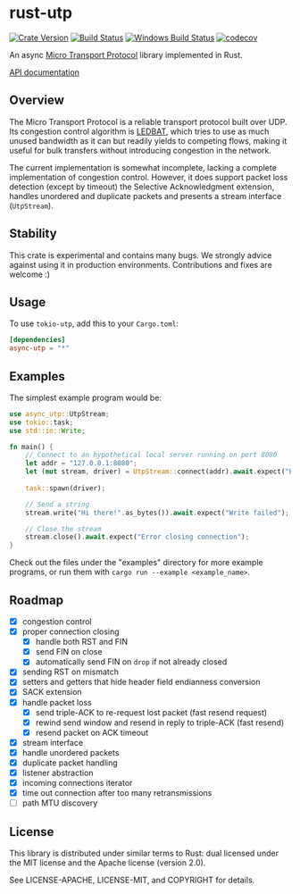 # rust-utp

[![Crate Version](https://img.shields.io/crates/v/utp.svg?style=flat)](https://crates.io/crates/tokio-utp)
[![Build Status](https://img.shields.io/travis/meqif/rust-utp.svg?style=flat)](http://travis-ci.org/meqif/rust-utp)
[![Windows Build Status](https://ci.appveyor.com/api/projects/status/q38b38fendqat8o6?svg=true)](https://ci.appveyor.com/project/meqif/rust-utp)
[![codecov](https://codecov.io/gh/meqif/rust-utp/branch/master/graph/badge.svg)](https://codecov.io/gh/meqif/rust-utp)

An async [Micro Transport Protocol](http://www.bittorrent.org/beps/bep_0029.html) library implemented in Rust.

[API documentation](http://meqif.github.io/rust-utp/)

## Overview

The Micro Transport Protocol is a reliable transport protocol built over
UDP. Its congestion control algorithm is
[LEDBAT](http://tools.ietf.org/html/rfc6817), which tries to use as much unused
bandwidth as it can but readily yields to competing flows, making it useful for
bulk transfers without introducing congestion in the network.

The current implementation is somewhat incomplete, lacking a complete implementation of congestion
control. However, it does support packet loss detection (except by timeout) the
Selective Acknowledgment extension, handles unordered and duplicate packets and
presents a stream interface (`UtpStream`).

## Stability

This crate is experimental and contains many bugs. We strongly advice against using it in production environments.
Contributions and fixes are welcome :)

## Usage

To use `tokio-utp`, add this to your `Cargo.toml`:

```toml
[dependencies]
async-utp = "*"
```

## Examples

The simplest example program would be:

```rust
use async_utp::UtpStream;
use tokio::task;
use std::io::Write;

fn main() {
    // Connect to an hypothetical local server running on port 8080
    let addr = "127.0.0.1:8080";
    let (mut stream, driver) = UtpStream::connect(addr).await.expect("Error connecting to remote peer");
    
    task::spawn(driver);

    // Send a string
    stream.write("Hi there!".as_bytes()).await.expect("Write failed");

    // Close the stream
    stream.close().await.expect("Error closing connection");
}
```

Check out the files under the "examples" directory for more example programs, or run them with `cargo run --example <example_name>`.

## Roadmap

- [x] congestion control
- [x] proper connection closing
    - [x] handle both RST and FIN
    - [x] send FIN on close
    - [x] automatically send FIN on `drop` if not already closed
- [x] sending RST on mismatch
- [x] setters and getters that hide header field endianness conversion
- [x] SACK extension
- [x] handle packet loss
    - [x] send triple-ACK to re-request lost packet (fast resend request)
    - [x] rewind send window and resend in reply to triple-ACK (fast resend)
    - [x] resend packet on ACK timeout
- [x] stream interface
- [x] handle unordered packets
- [x] duplicate packet handling
- [x] listener abstraction
- [x] incoming connections iterator
- [x] time out connection after too many retransmissions
- [ ] path MTU discovery

## License

This library is distributed under similar terms to Rust: dual licensed under the MIT license and the Apache license (version 2.0).

See LICENSE-APACHE, LICENSE-MIT, and COPYRIGHT for details.
